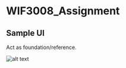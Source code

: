 # WIF3008_Assignment

## Sample UI

Act as foundation/reference.

![alt text](https://imgur.com/TnSJqtg.png)

